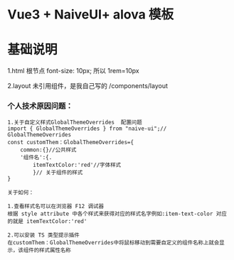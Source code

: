 # Vue3 + NaiveUI+ alova 模板

# 基础说明

1.html 根节点 font-size: 10px; 所以 1rem=10px

2.layout 未引用组件，是我自己写的 /components/layout

### 个人技术原因问题：

    1.关于自定义样式GlobalThemeOverrides  配置问题
    import { GlobalThemeOverrides } from "naive-ui";// GlobalThemeOverrides
    const customThem：GlobalThemeOverrides={
        common:{}//公共样式
        '组件名':{.
            itemTextColor:'red'//字体样式
            }// 关于组件的样式
    }

    关于如何：

    1.查看样式名可以在浏览器 F12 调试器
    根据 style attribute 中各个样式来获得对应的样式名字例如:item-text-color 对应的就是 itemTextColor:'red'

    2.可以安装 TS 类型提示插件
    在customThem：GlobalThemeOverrides中将鼠标移动到需要自定义的组件名称上就会显示，该组件的样式属性名称
